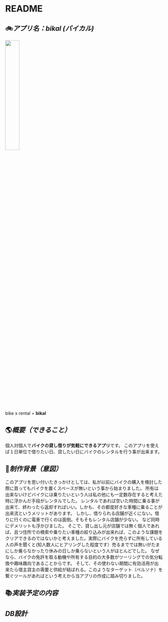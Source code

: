 # README
## :bike:*アプリ名：bikal (バイカル)*
<img src = "https://birdstory.net/bswp/wp-content/uploads/2020/08/200819illust.png" width = "30%">

bike x rental = **bikal**
## :earth_americas:*概要（できること）*
個人対個人で**バイクの貸し借りが気軽にできるアプリ**です。
このアプリを使えば１日単位で借りたい日、貸したい日にバイクのレンタルを行う事が出来ます。

## :seedling:*制作背景（意図）*
このアプリを思い付いたきっかけとしては、私が以前にバイクの購入を検討した際に買ってもバイクを置くスペースが無いという事から始まりました。
所有は出来ないけどバイクには乗りたいという人は私の他にも一定数存在すると考えた時に浮かんだ手段がレンタルでした。
レンタルであれば空いた時間に乗る事が出来て、終わったら返却すればいい。しかも、その都度好きな車種に乗ることが出来流というメリットがあります。
しかし、借りられる店舗が近くにない。借りに行くのに電車で行くのは面倒。そもそもレンタル店舗が少ない。
など同時にデメリットも浮かびました。
そこで、貸し出し元が店舗では無く個人であれば、且つ住所での検索や乗りたい車種の絞り込みが出来れば、このような課題をクリアできるのではないかと考えました。実際にバイクを売らずに所有している人の声を聞くと(知人数人にヒアリングした程度です）売るまででは無いがたまにしか乗らなかったり休みの日しか乗らないという人がほとんどでした。
なぜなら、バイクの免許を取る動機や所有する目的の大多数がツーリングでの気分転換や趣味趣向であることからです。
そして、その使わない期間に有効活用が出来たら借主貸主の需要と供給が結ばれる。このようなターゲット（ペルソナ）を繋ぐツールがあればという考えから当アプリの作成に踏み切りました。

## :books:*実装予定の内容*

## *DB設計*

